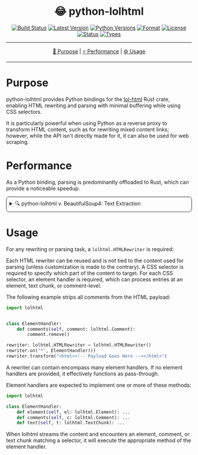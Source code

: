 <!--suppress HtmlDeprecatedAttribute-->
<div align="center">
   <h1>😂 python-lolhtml</h1>

[![Build Status](https://github.com/Jayson-Fong/python-lolhtml/actions/workflows/CI.yml/badge.svg?branch=main)](https://github.com/Jayson-Fong/python-lolhtml/actions/workflows/CI.yml)
[![Latest Version](https://img.shields.io/pypi/v/python-lolhtml.svg)](https://pypi.org/project/python-lolhtml/)
[![Python Versions](https://img.shields.io/pypi/pyversions/python-lolhtml.svg)](https://pypi.org/project/python-lolhtml/)
[![Format](https://img.shields.io/pypi/format/python-lolhtml.svg)](https://pypi.org/project/python-lolhtml/)
[![License](https://img.shields.io/pypi/l/python-lolhtml)](https://github.com/Jayson-Fong/python-lolhtml/blob/main/README.md)
[![Status](https://img.shields.io/pypi/status/python-lolhtml)](https://pypi.org/project/python-lolhtml/)
[![Types](https://img.shields.io/pypi/types/python-lolhtml)](https://pypi.org/project/python-lolhtml/)


</div>

<hr />

<div align="center">

[💼 Purpose](#purpose) | [⚡ Performance](#performance) | [⚙️ Usage](#usage)

</div>

<hr />

# Purpose

python-lolhtml provides Python bindings for the [lol-html](https://crates.io/crates/lol_html) Rust crate, enabling
HTML rewriting and parsing with minimal buffering while using CSS selectors.

It is particularly powerful when using Python as a reverse proxy to transform HTML content, such as for rewriting mixed
content links; however, while the API isn't directly made for it, it can also be used for web scraping.

# Performance

As a Python binding, parsing is predominantly offloaded to Rust, which can provide a noticeable speedup.

<details style="border: 1px solid; border-radius: 8px; padding: 8px; margin-top: 4px;">
<summary>🔍 python-lolhtml v. BeautifulSoup4: Text Extraction</summary>

For websites where there exists minimal content to parse, BeautifulSoup4 tends to produce output faster compared to 
python-lolhtml; however, when parsing real-world websites such as Wikipedia, there can be noticeable speedups in 
parsing time.

The following example fetches a Wikipedia article about the Python programming language. While this metric is not run on
standardized hardware (rather, it is a consumer-grace laptop with an Intel CPU), it produces the following output:

```
BeautifulSoup4: 38.200176490994636
python-lolhtml: 25.26178707300278
```

This demonstrates roughly a 1.5x speedup compared to parsing conducted with BeautifulSoup4 for text extraction.

```python
import timeit
from typing import List

import requests
from bs4 import BeautifulSoup

import lolhtml


content: str = requests.get(
    "https://en.wikipedia.org/wiki/Python_(programming_language)",
    headers={"User-Agent": "Python - Performance Testing"},
).text


def time_beautiful_soup():
    soup = BeautifulSoup(content, "html.parser")
    soup.get_text()


class ElementHandler:

    def __init__(self, value_store: List[str]):
        self.value_store: List[str] = value_store

    def text(self, text_chunk: lolhtml.TextChunk):
        self.value_store.append(text_chunk.text)


def time_lolhtml():
    rewriter: lolhtml.HTMLRewriter = lolhtml.HTMLRewriter()

    value_store: List[str] = []
    rewriter.on("*", ElementHandler(value_store))

    rewriter.transform(content)


print("BeautifulSoup4:", timeit.timeit(time_beautiful_soup, number=100))
print("python-lolhtml:", timeit.timeit(time_lolhtml, number=100))

```

</details>

# Usage

For any rewriting or parsing task, a `lolhtml.HTMLRewriter` is required:

Each HTML rewriter can be reused and is not tied to the content used for parsing (unless customization is made to the 
contrary). A CSS selector is required to specify which part of the content to target. For each CSS selector, an element
handler is required, which can process entries at an element, text chunk, or comment-level.

The following example strips all comments from the HTML payload:

```python
import lolhtml


class ElementHandler:
    def comments(self, comment: lolhtml.Comment):
        comment.remove()

rewriter: lolhtml.HTMLRewriter = lolhtml.HTMLRewriter()
rewriter.on("*", ElementHandler())
rewriter.transform("<html><!-- Payload Goes Here --></html>")
```

A rewriter can contain encompass many element handlers. If no element handlers are provided, it effectively functions as
pass-through.

Element handlers are expected to implement one or more of these methods:
```python
import lolhtml

class ElementHandler:
    def element(self, el: lolhtml.Element): ...
    def comments(self, c: lolhtml.Comment): ...
    def text(self, t: lolhtml.TextChunk): ...
```

When lolhtml streams the content and encounters an element, comment, or text chunk matching a selector, it will execute
the appropriate method of the element handler.